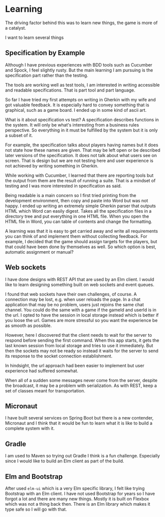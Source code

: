 # Learning

The driving factor behind this was to learn new things, the game
is more of a catalyst.

I want to learn several things

## Specification by Example

Although I have previous experiences with BDD tools such as Cucumber and Spock, 
I feel slightly rusty. But the main learning I am pursuing is the
specification part rather than the testing.

The tools are  working well as test tools, I am interested in writing accessible and
readable specifications. That is part tool and part language.

So far I have tried my first attempts on writing in Gherkin with my wife and got valuable 
feedback. It is especially hard to convey something that is graphical, such as a game
board. I ended up in some kind of ascii art.

What is it about specification vs test? A specification describes 
functions in the system. It will only be what's interesting from a
business rules perspective. So everything in it must be fulfilled 
by the system but it is only a subset of it. 

For example, the specification talks about players having names but 
it does not state how these names are given. That may be left open
or be described later versions of the specification. It does not talk 
about what users see on screen. That is design but we are not testing
here and user experience is not achieved by writing something in
Gherkin.

While working with Cucumber, I learned that there are reporting 
tools but the output from them are the result of running a suite.
That is a mindset of testing and I was more interested in specification
as said. 

Being readable is a main concern so I first tried printing from 
the development environment, then copy and paste into Word but was not 
happy. I ended up writing an extremely simple Gherkin parser that 
outputs HTML which Word can easily digest. Takes all the specification
files in a directory tree and put everything in one HTML file.
When you open the HTML file in Word, you can table of contents and
change the formatting.

A learning was that it is easy to get carried away and write all
requirements you can think of and implement them without collecting 
feedback. For example, I decided that the game should assign targets
for the players, but that could have been done by themselves as well.
So which option is best, automatic assignment or manual?

## Web sockets 

I have done designs with REST API that are used by an Elm client.
I would like to learn designing something built on web sockets
and event queues.

I found that web sockets have their own challenges, of course. 
A connection may be lost, e.g. when user reloads the page. In 
a chat application that may be no problem, users just rejoins
the same chat channel. You could do the same with a game if
the gameId and userId is in the url. I opted to have the session
in local storage instead which is better if you loose the url.
Games are more stressful so you want the experience be as smooth
as possible.

However, here I discovered that the client needs to wait for the
server to respond before sending the first command. When this app
starts, it gets the last known session from local storage and
tries to use it immediately. But then the sockets may not be 
ready so instead it waits for the server to send its response
to the socket connection establishment.

In hindsight, the url approach had been easier to implement but
user experience had suffered somewhat.

When all of a sudden some messages never come from the server,
despite the broadcast, it may be a problem with serialization.
As with REST, keep a set of classes meant for transportation.

## Micronaut 

I have built several services on Spring Boot but there is a new 
contender, Micronaut and I think that it would be fun to learn 
what it is like to build a complete system with it.

## Gradle

I am used to Maven so trying out Gradle I think is a fun challenge. 
Especially since I would like to build an Elm client as part of
the build.

## Elm and Bootstrap

After used `elm-ui` which is a very Elm specific library, I felt 
like trying Bootstrap with an Elm client. I have not used
Bootstrap for years so I have forgot a lot and there are many 
new things. Mostly it is built on Flexbox which was not a thing
back then. There is an Elm library which makes it type safe
so I will go with that. 